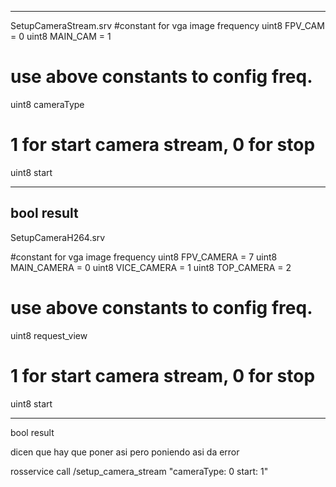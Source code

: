 


-----------------------------
SetupCameraStream.srv
#constant for vga image frequency
uint8 FPV_CAM  = 0
uint8 MAIN_CAM = 1

# use above constants to config freq.
uint8 cameraType

# 1 for start camera stream, 0 for stop
uint8 start

---
bool result
--------------------------------
SetupCameraH264.srv

#constant for vga image frequency
uint8 FPV_CAMERA  = 7
uint8 MAIN_CAMERA = 0
uint8 VICE_CAMERA = 1
uint8 TOP_CAMERA  = 2

# use above constants to config freq.
uint8 request_view

# 1 for start camera stream, 0 for stop
uint8 start

---
bool result

dicen que hay que poner asi pero poniendo asi da error

rosservice call /setup_camera_stream "cameraType: 0 start: 1"
